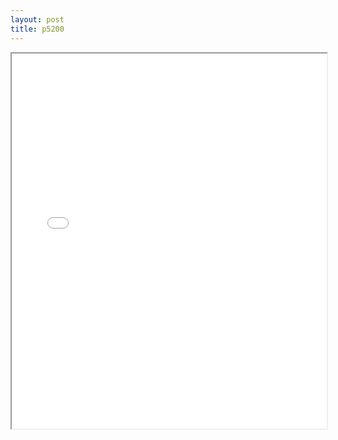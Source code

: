 ```yaml
---
layout: post
title: p5200
---
```


<div class="pdf-container">
<iframe src="/ea/assets/pdfs/misc/p5200.pdf" height="600" width="100%" allowFullScreen="true"></iframe>
</div>

